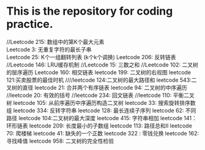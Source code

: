 # This is the repository for coding practice.
//Leetcode 215: 数组中的第K个最大元素      
Leetcode 3: 无重复字符的最长子串      
Leetcode 25: K个一组翻转列表   (k个k个调换)
Leetcode 206: 反转链表
//Leetcode 146: LRU缓存机制
//Leetcode 15: 三数之和
//Leetcode 102: 二叉树的层序遍历
Leetcode 160: 相交链表
leetcode 199: 二叉树的右视图
leetcode 121:买卖股票的最佳时机
////leetcode 124:二叉树的最大路径和
leetcode 543:二叉树的直径
leetcode 21: 合并两个有序链表
leetcode 94: 二叉树的中序遍历
//leetcode 20: 有效的括号
//leetcode 234: 回文链表
//leetcode 110: 平衡二叉树
leetcode 105: 从前序遍历中序遍历构造二叉树
leetcode 33: 搜索旋转排序数组
leetcode 334: 反转字符串
leetcode 128: 最长连续子序列
leetcode 62: 不同路径
leetcode 104:二叉树的最大深度
leetcode 415: 字符串相加
leetcode 141：环形链表
leetcode 209: 长度最小的子数组
leetcode 113: 路径总和II
leetcode 70: 爬楼梯
leetcode 41: 缺失的一个正数
leetcode 322 : 零钱兑换
leetcode 162: 寻找峰值
leetcode 958: 二叉树的完全性检验
